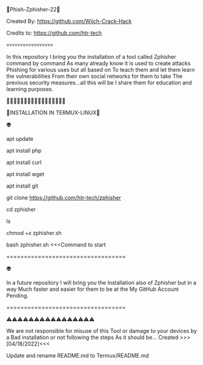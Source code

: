 📱Phish-Zphisher-22📱

Created By:
https://github.com/Wiich-Crack-Hack

Credits to:
https://github.com/htr-tech

💀💀💀💀💀💀💀💀💀💀💀💀💀💀💀💀💀

In this repository I bring you the installation of a 
tool called Zphisher command by command 
As many already know it is used to create attacks 
Phishing for various uses but all based on
To teach them and let them learn the vulnerabilities
From their own social networks for them to take
The previous security measures...all this will be
I share them for education and learning purposes.

🦠🦠🦠🦠🦠🦠🦠🦠🦠🦠🦠🦠🦠🦠🦠🦠🦠

📱INSTALLATION IN TERMUX-LINUX📱

👽

apt update 

apt install php 

apt install curl

apt install wget

apt install git 

git clone https://github.com/htr-tech/zphisher

cd zphisher

ls

chmod +x zphisher.sh 

bash zphisher.sh   <<<Command to start 

==================================

👽

In a future repository I will bring you the 
Installation also of Zphisher but in a way 
Much faster and easier for them to be at the 
My GitHub Account Pending.

==================================

⚠️⚠️⚠️⚠️⚠️⚠️⚠️⚠️⚠️⚠️⚠️⚠️⚠️⚠️⚠️⚠️

We are not responsible for misuse of this 
Tool or damage to your devices by a 
Bad installation or not following the steps 
As it should be...
Created >>>[04/18/2022]<<<

Update and rename README.md to Termux/README.md
